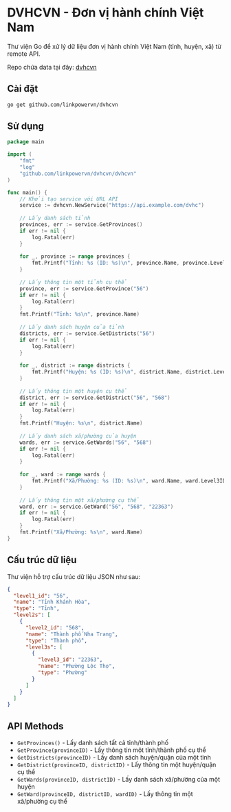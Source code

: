 # DVHCVN - Đơn vị hành chính Việt Nam

Thư viện Go để xử lý dữ liệu đơn vị hành chính Việt Nam (tỉnh, huyện, xã) từ remote API.

Repo chứa data tại đây: [dvhcvn](https://github.com/daohoangson/dvhcvn)

## Cài đặt

```bash
go get github.com/linkpowervn/dvhcvn
```

## Sử dụng

```go
package main

import (
    "fmt"
    "log"
    "github.com/linkpowervn/dvhcvn/dvhcvn"
)

func main() {
    // Khởi tạo service với URL API
    service := dvhcvn.NewService("https://api.example.com/dvhc")
    
    // Lấy danh sách tỉnh
    provinces, err := service.GetProvinces()
    if err != nil {
        log.Fatal(err)
    }
    
    for _, province := range provinces {
        fmt.Printf("Tỉnh: %s (ID: %s)\n", province.Name, province.Level1ID)
    }
    
    // Lấy thông tin một tỉnh cụ thể
    province, err := service.GetProvince("56")
    if err != nil {
        log.Fatal(err)
    }
    fmt.Printf("Tỉnh: %s\n", province.Name)
    
    // Lấy danh sách huyện của tỉnh
    districts, err := service.GetDistricts("56")
    if err != nil {
        log.Fatal(err)
    }
    
    for _, district := range districts {
        fmt.Printf("Huyện: %s (ID: %s)\n", district.Name, district.Level2ID)
    }
    
    // Lấy thông tin một huyện cụ thể
    district, err := service.GetDistrict("56", "568")
    if err != nil {
        log.Fatal(err)
    }
    fmt.Printf("Huyện: %s\n", district.Name)
    
    // Lấy danh sách xã/phường của huyện
    wards, err := service.GetWards("56", "568")
    if err != nil {
        log.Fatal(err)
    }
    
    for _, ward := range wards {
        fmt.Printf("Xã/Phường: %s (ID: %s)\n", ward.Name, ward.Level3ID)
    }
    
    // Lấy thông tin một xã/phường cụ thể
    ward, err := service.GetWard("56", "568", "22363")
    if err != nil {
        log.Fatal(err)
    }
    fmt.Printf("Xã/Phường: %s\n", ward.Name)
}
```

## Cấu trúc dữ liệu

Thư viện hỗ trợ cấu trúc dữ liệu JSON như sau:

```json
{
  "level1_id": "56",
  "name": "Tỉnh Khánh Hòa",
  "type": "Tỉnh",
  "level2s": [
    {
      "level2_id": "568",
      "name": "Thành phố Nha Trang",
      "type": "Thành phố",
      "level3s": [
        {
          "level3_id": "22363",
          "name": "Phường Lộc Thọ",
          "type": "Phường"
        }
      ]
    }
  ]
}
```

## API Methods

- `GetProvinces()` - Lấy danh sách tất cả tỉnh/thành phố
- `GetProvince(provinceID)` - Lấy thông tin một tỉnh/thành phố cụ thể
- `GetDistricts(provinceID)` - Lấy danh sách huyện/quận của một tỉnh
- `GetDistrict(provinceID, districtID)` - Lấy thông tin một huyện/quận cụ thể
- `GetWards(provinceID, districtID)` - Lấy danh sách xã/phường của một huyện
- `GetWard(provinceID, districtID, wardID)` - Lấy thông tin một xã/phường cụ thể

